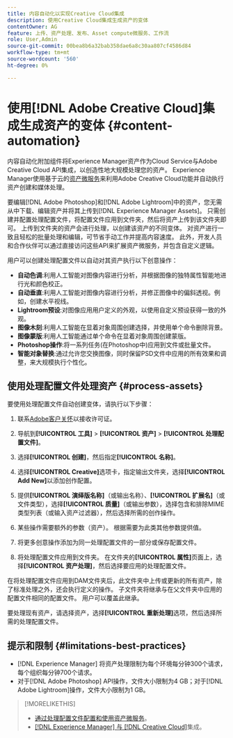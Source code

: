 ```yaml
---
title: 内容自动化以实现Creative Cloud集成
description: 使用Creative Cloud集成生成资产的变体
contentOwner: AG
feature: 上传、资产处理、发布、Asset compute微服务、工作流
role: User,Admin
source-git-commit: 00bea8b6a32bab358dae6a8c30aa807cf4586d84
workflow-type: tm+mt
source-wordcount: '560'
ht-degree: 0%

---
```



# 使用[!DNL Adobe Creative Cloud]集成生成资产的变体 {#content-automation}

内容自动化附加组件将Experience Manager资产作为Cloud Service与Adobe Creative Cloud API集成，以创造性地大规模处理您的资产。 Experience Manager使用基于云的[资产微服务](/help/assets/asset-microservices-overview.md)来利用Adobe Creative Cloud功能并自动执行资产创建和媒体处理。

要编辑[!DNL Adobe Photoshop]和[!DNL Adobe Lightroom]中的资产，您无需从中下载、编辑资产并将其上传到[!DNL Experience Manager Assets]。 只需创建并配置处理配置文件，将配置文件应用到文件夹，然后将资产上传到该文件夹即可。 上传到文件夹的资产会进行处理，以创建该资产的不同变体。 对资产进行一致且轻松的批量处理和编辑，可节省手动工作并提高内容速度。 此外，开发人员和合作伙伴可以通过直接访问这些API来扩展资产微服务，并包含自定义逻辑。

用户可以创建处理配置文件以自动对其资产执行以下创意操作：

* **自动色调**:利用人工智能对图像内容进行分析，并根据图像的独特属性智能地进行光和颜色校正。
* **自动垂直**:利用人工智能对图像内容进行分析，并修正图像中的偏斜透视。例如，创建水平视线。
* **Lightroom预设**:对图像应用用户定义的外观，以使用自定义预设获得一致的外观。
* **图像木刻**:利用人工智能在显着对象周围创建选择，并使用单个命令删除背景。
* **图像蒙版**:利用人工智能通过单个命令在显着对象周围创建蒙版。
* **Photoshop操作**:将一系列任务(在Photoshop中)应用到文件或批量文件。
* **智能对象替换**:通过允许您交换图像，同时保留PSD文件中应用的所有效果和调整，来大规模执行个性化。

## 使用处理配置文件处理资产 {#process-assets}

要使用处理配置文件自动创建变体，请执行以下步骤：

1. 联系[Adobe客户关怀](https://experienceleague.adobe.com/#support)以接收许可证。

1. 导航到&#x200B;**[!UICONTROL 工具]** > **[!UICONTROL 资产]** > **[!UICONTROL 处理配置文件]**。

1. 选择&#x200B;**[!UICONTROL 创建]**，然后指定&#x200B;**[!UICONTROL 名称]**。

1. 选择&#x200B;**[!UICONTROL Creative]**&#x200B;选项卡，指定输出文件夹，选择&#x200B;**[!UICONTROL Add New]**&#x200B;以添加创作配置。

1. 提供&#x200B;**[!UICONTROL 演绎版名称]**（或输出名称）、**[!UICONTROL 扩展名]**（或文件类型），选择&#x200B;**[!UICONTROL 质量]**（或输出参数），选择包含和排除MIME类型列表（或输入资产过滤器），然后选择所需的创作操作。

1. 某些操作需要额外的参数（资产）。 根据需要为此类其他参数提供值。

1. 将更多创意操作添加为同一处理配置文件的一部分或保存配置文件。

1. 将处理配置文件应用到文件夹。 在文件夹的&#x200B;**[!UICONTROL 属性]**&#x200B;页面上，选择&#x200B;**[!UICONTROL 资产处理]**，然后选择要应用的处理配置文件。

在将处理配置文件应用到DAM文件夹后，此文件夹中上传或更新的所有资产，除了标准处理之外，还会执行定义的操作。 子文件夹将继承与在父文件夹中应用的配置文件相同的配置文件。 用户可以覆盖此继承。

要处理现有资产，请选择资产，选择&#x200B;**[!UICONTROL 重新处理]**&#x200B;选项，然后选择所需的处理配置文件。

## 提示和限制 {#limitations-best-practices}

* [!DNL Experience Manager] 将资产处理限制为每个环境每分钟300个请求，每个组织每分钟700个请求。
* 对于[!DNL Adobe Photoshop] API操作，文件大小限制为4 GB；对于[!DNL Adobe Lightroom]操作，文件大小限制为1 GB。

>[!MORELIKETHIS]
>
>* [通过处理配置文件配置和使用资产微服务](/help/assets/asset-microservices-configure-and-use.md)。
>* [ [!DNL Experience Manager] 与 [!DNL Creative Cloud]](/help/assets/aem-cc-integration-best-practices.md)集成。

